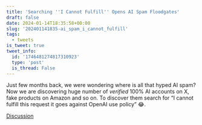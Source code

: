 ```yaml
---
title: 'Searching ''I Cannot Fulfill'' Opens AI Spam Floodgates'
draft: false
date: 2024-01-14T18:35:58+00:00
slug: '202401141835-ai_spam_i_cannot_fulfill'
tags:
  - tweets
is_tweet: true
tweet_info:
  id: '1746481274817310923'
  type: 'post'
  is_thread: False
---
```




Just few months back, we were wondering where is all that hyped AI spam? Now we are discovering huge number of *verified* 100% AI accounts on X, fake products on Amazon and so on. To discover them search for “I cannot fulfill this request it goes against OpenAI use policy” 😂.

[Discussion](https://x.com/sytelus/status/1746481274817310923)
